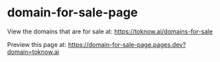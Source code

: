 # domain-for-sale-page

View the domains that are for sale at: https://toknow.ai/domains-for-sale

Preview this page at: https://domain-for-sale-page.pages.dev?domain=toknow.ai